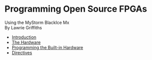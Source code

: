 # Programming Open Source FPGAs  
Using the MyStorm BlackIce Mx  
By Lawrie Griffiths

[1]:./MyStorm_BlackIceII.jpg "MyStorm BlackIce II"

* [Introduction](/blackicemxbook/Introduction/Introduction.html)
* [The Hardware](/blackicemxbook/The_Hardware/The_Hardware.html)
* [Programming the Built-in Hardware](/blackicemxbook/Programming_the_Built-in_Hardware/Programming_the_Built-in_Hardware.html)
* [Directives](/blackicemxbook/Directives/Directives.html)
